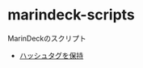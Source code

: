 # marindeck-scripts

MarinDeckのスクリプト

- [ハッシュタグを保持](https://github.com/munierujp/marindeck-scripts/raw/master/scripts/keepTweetedHashtags.min.js)
